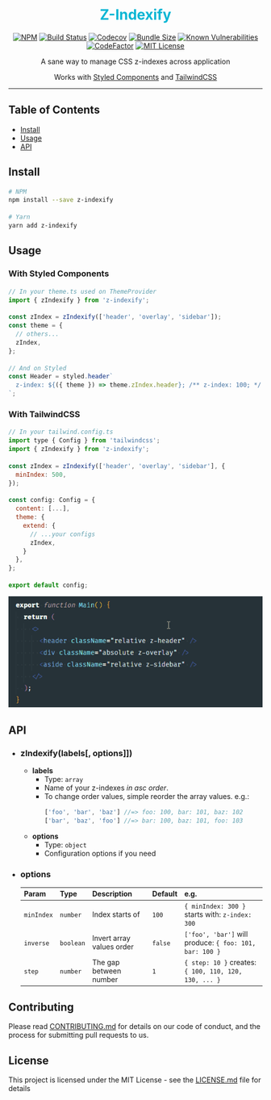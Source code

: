 <div align="center">
<h1 style="color: #06b6d4">Z-Indexify</h1>

[![NPM][npm-badge]][npm]
[![Build Status][build-badge]][build]
[![Codecov][codecov-badge]][codecov]
[![Bundle Size][bundle-size-badge]][bundle-size]
[![Known Vulnerabilities][snyk-badge]][snyk]
[![CodeFactor][codefactor-badge]][codefactor]
[![MIT License][license-badge]][license]


<p>A sane way to manage CSS z-indexes across application</p>

Works with [Styled Components](https://styled-components.com) and [TailwindCSS](https://tailwindcss.com/)

<hr />
</div>

## Table of Contents

- [Install](#install)
- [Usage](#usage)
- [API](#api)

## Install

```bash
# NPM
npm install --save z-indexify

# Yarn
yarn add z-indexify
```

## Usage
### With Styled Components

```js
// In your theme.ts used on ThemeProvider
import { zIndexify } from 'z-indexify';

const zIndex = zIndexify(['header', 'overlay', 'sidebar']);
const theme = {
  // others...
  zIndex,
};

// And on Styled
const Header = styled.header`
  z-index: ${({ theme }) => theme.zIndex.header}; /** z-index: 100; */
`;
```

### With TailwindCSS

```js
// In your tailwind.config.ts
import type { Config } from 'tailwindcss';
import { zIndexify } from 'z-indexify';

const zIndex = zIndexify(['header', 'overlay', 'sidebar'], {
  minIndex: 500,
});

const config: Config = {
  content: [...],
  theme: {
    extend: {
      // ...your configs
      zIndex,
    }
  },
};

export default config;
```

![image](/assets/intellisense.gif)

## API

- ### zIndexify(labels[, options]])

  - **labels**
    - Type: `array`
    - Name of your z-indexes _in asc order_.
    - To change order values, simple reorder the array values. e.g.:
      ```js
      ['foo', 'bar', 'baz'] //=> foo: 100, bar: 101, baz: 102
      ['bar', 'baz', 'foo'] //=> bar: 100, baz: 101, foo: 103
      ```
  - **options**
    - Type: `object`
    - Configuration options if you need

- ### options
  Param | Type | Description | Default | e.g.
  :--- | :--- | :--- | :--- | :---
  `minIndex`| `number` | Index starts of | `100` |  `{ minIndex: 300 }`  starts with: `z-index: 300`
  `inverse` | `boolean` | Invert array values order | `false` | `['foo', 'bar']` will produce: `{ foo: 101, bar: 100 } `
  `step` | `number` | The gap between number | `1` | `{ step: 10 }` creates: `{ 100, 110, 120, 130, ... }`

## Contributing

Please read [CONTRIBUTING.md](CONTRIBUTING.md) for details on our code of conduct, and the process for submitting pull requests to us.

## License

This project is licensed under the MIT License - see the [LICENSE.md](LICENSE.md) file for details

<!-- GIT Variables -->
[node]: https://nodejs.org

[npm]: https://www.npmjs.com/package/z-indexify
[npm-badge]: https://img.shields.io/npm/v/z-indexify.svg

[build]: https://dl.circleci.com/status-badge/redirect/circleci/6tzhy4jF6JhkiZf8qsueZH/4JS5VCPifDN7KwCHmauWWR/tree/main
[build-badge]: https://dl.circleci.com/status-badge/img/circleci/6tzhy4jF6JhkiZf8qsueZH/4JS5VCPifDN7KwCHmauWWR/tree/main.svg?style=shield

[codecov]: https://codecov.io/gh/Zeindelf/z-indexify
[codecov-badge]: https://codecov.io/gh/Zeindelf/z-indexify/branch/master/graph/badge.svg

[bundle-size]: https://bundlephobia.com/result?p=z-indexify
[bundle-size-badge]: https://badgen.net/bundlephobia/minzip/z-indexify

[snyk]: https://snyk.io/test/npm/z-indexify
[snyk-badge]: https://snyk.io/test/npm/z-indexify/badge.svg

[codefactor]: https://www.codefactor.io/repository/github/zeindelf/z-indexify
[codefactor-badge]: https://www.codefactor.io/repository/github/zeindelf/z-indexify/badge

[license]: https://github.com/zeindelf/z-indexify/blob/master/LICENSE
[license-badge]: https://img.shields.io/npm/l/z-indexify.svg?style=flat-square